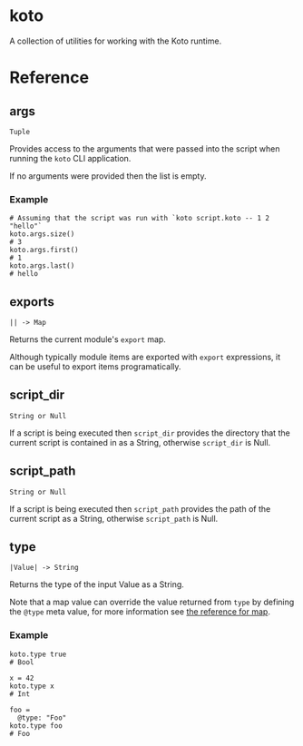 # koto

A collection of utilities for working with the Koto runtime.

# Reference

## args

```kototype
Tuple
```

Provides access to the arguments that were passed into the script when running
the `koto` CLI application.

If no arguments were provided then the list is empty.

### Example

```koto
# Assuming that the script was run with `koto script.koto -- 1 2 "hello"`
koto.args.size()
# 3
koto.args.first()
# 1
koto.args.last()
# hello
```

## exports

```kototype
|| -> Map
```

Returns the current module's `export` map.

Although typically module items are exported with `export` expressions,
it can be useful to export items programatically.


## script_dir

```kototype
String or Null
```

If a script is being executed then `script_dir` provides the directory that the
current script is contained in as a String, otherwise `script_dir` is Null.

## script_path

```kototype
String or Null
```

If a script is being executed then `script_path` provides the path of the
current script as a String, otherwise `script_path` is Null.

## type

```kototype
|Value| -> String
```

Returns the type of the input Value as a String.

Note that a map value can override the value returned from `type` by defining
the `@type` meta value, for more information see
[the reference for map](map.md#meta-maps-and-overloaded-operations).

### Example

```koto
koto.type true
# Bool

x = 42
koto.type x
# Int

foo =
  @type: "Foo"
koto.type foo
# Foo
```
